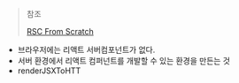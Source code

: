 >참조
>
>[RSC From Scratch](https://github.com/reactwg/server-components/discussions/5)
>

- 브라우저에는 리액트 서버컴포넌트가 없다.
- 서버 환경에서 리액트 컴퍼넌트를 개발할 수 있는 환경을 만든는 것
- renderJSXToHTT




